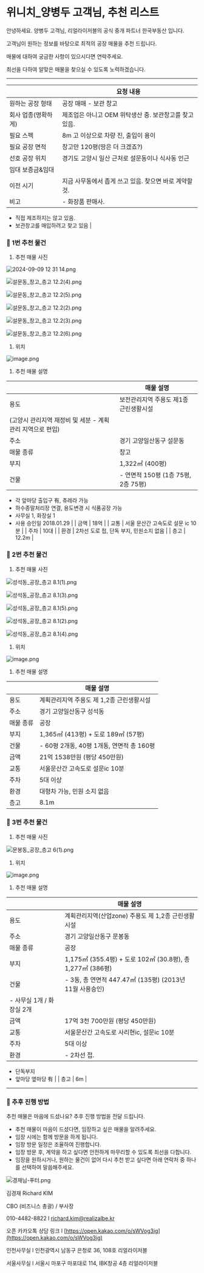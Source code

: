# 위니치_양병두 고객님, 추천 리스트

안녕하세요. 양병두 고객님, 리얼라이저블의 공식 중개 파트너 한국부동산 입니다.

고객님이 원하는 정보를 바탕으로 최적의 공장 매물을 추천 드립니다.

매물에 대하여 궁금한 사항이 있으시다면 연락주세요.

최선을 다하여 알맞은 매물을 찾으실 수 있도록 노력하겠습니다.

---

|  | 요청 내용 |
| --- | --- |
| 원하는 공장 형태 | 공장 매매 - 보관 창고 |
| 회사 업종(명확하게) | 제조업은 아니고 OEM 위탁생산 중. 보관창고를 찾고 있음. |
| 필요 스펙 | 8m 고 이상으로 차량 진, 출입이 용이 |
| 필요 공장 면적 | 창고만 120평(땅은 더 크겠죠?) |
| 선호 공장 위치 | 경기도 고양시 일산 근처로 설문동이나 식사동 인근 |
| 임대 보증금&임대 |  |
| 이전 시기 | 지금 사무동에서 좁게 쓰고 있음. 찾으면 바로 계약할 것. |
| 비고 | - 화장품 판매사.
- 직접 제조하지는 않고 있음. 
- 보관창고를 매입하려고 찾고 있음 |

### 📌 1번 추천 물건

1. 추천 매물 사진

![2024-09-09 12 31 14.png](0b72ae4c-55e7-4a1a-9254-e7dd19df0b9b.png)

![설문동_창고_층고 12.2(4).png](%25EC%2584%25A4%25EB%25AC%25B8%25EB%258F%2599_%25EC%25B0%25BD%25EA%25B3%25A0_%25EC%25B8%25B5%25EA%25B3%25A0_12.2(4).png)

![설문동_창고_층고 12.2(5).png](%25EC%2584%25A4%25EB%25AC%25B8%25EB%258F%2599_%25EC%25B0%25BD%25EA%25B3%25A0_%25EC%25B8%25B5%25EA%25B3%25A0_12.2(5).png)

![설문동_창고_층고 12.2(2).png](%25EC%2584%25A4%25EB%25AC%25B8%25EB%258F%2599_%25EC%25B0%25BD%25EA%25B3%25A0_%25EC%25B8%25B5%25EA%25B3%25A0_12.2(2).png)

![설문동_창고_층고 12.2(3).png](56c3b3a4-af01-4783-a62a-6573a20721f8.png)

![설문동_창고_층고 12.2(6).png](d11e9b77-08e5-4268-a1a3-354a9c6c06a6.png)

1. 위치

![image.png](image%20142.png)

1. 추천 매물 설명

|  | 매물 설명 |
| --- | --- |
| 용도 | 보전관리지역 주용도 제1종 근린생활시설
(고양시 관리지역 재정비 및 세분 - 계획 관리 지역으로 편입) |
| 주소 | 경기 고양일산동구 설문동 |
| 매물 종류 | 창고 |
| 부지 | 1,322㎡ (400평) |
| 건물 | - 연면적 150평 (1층 75평, 2층 75평)
- 각 앞마당 출입구 有, 츄레라 가능
- 하수종말처리장 연결, 용도변경 시 식품공장 가능
- 사무실 1, 화장실 1
- 사용 승인일 2018.01.29 |
| 금액 | 18억 |
| 교통 | 서울 문산간 고속도로 설문 ic 10분 |
| 주차 | 10대 |
| 환경 | 2차선 도로 접, 단독 부지, 민원소지 없음 |
| 층고 | 12.2m |

### 📌 2번 추천 물건

1. 추천 매물 사진

![성석동_공장_층고 8.1(1).png](%25EC%2584%25B1%25EC%2584%259D%25EB%258F%2599_%25EA%25B3%25B5%25EC%259E%25A5_%25EC%25B8%25B5%25EA%25B3%25A0_8.1(1).png)

![성석동_공장_층고 8.1(3).png](%25EC%2584%25B1%25EC%2584%259D%25EB%258F%2599_%25EA%25B3%25B5%25EC%259E%25A5_%25EC%25B8%25B5%25EA%25B3%25A0_8.1(3).png)

![성석동_공장_층고 8.1(5).png](%25EC%2584%25B1%25EC%2584%259D%25EB%258F%2599_%25EA%25B3%25B5%25EC%259E%25A5_%25EC%25B8%25B5%25EA%25B3%25A0_8.1(5).png)

![성석동_공장_층고 8.1(2).png](%25EC%2584%25B1%25EC%2584%259D%25EB%258F%2599_%25EA%25B3%25B5%25EC%259E%25A5_%25EC%25B8%25B5%25EA%25B3%25A0_8.1(2).png)

![성석동_공장_층고 8.1(4).png](%25EC%2584%25B1%25EC%2584%259D%25EB%258F%2599_%25EA%25B3%25B5%25EC%259E%25A5_%25EC%25B8%25B5%25EA%25B3%25A0_8.1(4).png)

1. 위치

![image.png](image%20143.png)

1. 추천 매물 설명

|  | 매물 설명 |
| --- | --- |
| 용도 | 계획관리지역 주용도 제 1,2종 근린생활시설 |
| 주소 | 경기 고양일산동구 성석동 |
| 매물 종류 | 공장 |
| 부지 | 1,365㎡ (413평) + 도로 189㎡ (57평) |
| 건물 | - 60평 2개동, 40평 1개동, 연면적 총 160평 |
| 금액 | 21억 1538만원 (평당 450만원)  |
| 교통 | 서울문산간 고속도로 설문ic 10분 |
| 주차 | 5대 이상 |
| 환경 | 대형차 가능, 민원 소지 없음 |
| 층고 | 8.1m |

### 📌 3번 추천 물건

1. 추천 매물 사진

![문봉동_공장_층고 6(1).png](%25EB%25AC%25B8%25EB%25B4%2589%25EB%258F%2599_%25EA%25B3%25B5%25EC%259E%25A5_%25EC%25B8%25B5%25EA%25B3%25A0_6(1).png)

1. 위치

![image.png](image%20144.png)

1. 추천 매물 설명

|  | 매물 설명 |
| --- | --- |
| 용도 | 계획관리지역(산업zone) 주용도 제 1,2종 근린생활시설 |
| 주소 | 경기 고양일산동구 문봉동 |
| 매물 종류 | 공장 |
| 부지 | 1,175㎡ (355.4평) + 도로 102㎡ (30.8평), 총 1,277㎡ (386평) |
| 건물 | - 3동, 총 연면적 447.47㎡ (135평) (2013년 11월 사용승인)
- 사무실 1개 / 화장실 2개 |
| 금액 | 17억 3천 700만원 (평당 450만원) |
| 교통 | 서울문산간 고속도로 사리현ic, 설문ic 10분 |
| 주차 | 5대 이상 |
| 환경 | - 2차선 접. 
- 단독부지
- 앞마당 옆마당 有 |
| 층고 | 6m |

---

### 📌 추후 진행 방법

추천 매물은 마음에 드셨나요? 추후 진행 방법을 전달 드립니다.

- 추천 매물이 마음이 드셨다면, 임장하고 싶은 매물을 알려주세요.
- 임장 시에는 함께 방문을 하게 됩니다.
- 임장 방문 일정은 조율하여 진행합니다.
- 임장 방문 후, 계약을 하고 싶다면 안전하게 마무리할 수 있도록 최선을 다합니다.
- 임장을 원하시거나, 원하는 물건이 없어 다시 추천 받고 싶다면 아래 연락처 중 하나를 선택하여 말씀해주세요.

![경재님-푸터.png](%25EA%25B2%25BD%25EC%259E%25AC%25EB%258B%2598-%25ED%2591%25B8%25ED%2584%25B0%201.png)

김경재 Richard KIM

CBO (비즈니스 총괄) / 부사장

010-4482-8822 l [richard.kim@realizalbe.kr](mailto:richard.kim@realizalbe.kr)

오픈 카카오톡 상담 링크 l [https://open.kakao.com/o/sWVog3ig](https://open.kakao.com/o/sWVog3ig)

인천사무실 l 인천광역시 남동구 은청로 36, 108호 리얼라이저블

서울사무실 l 서울시 마포구 마포대로 114, IBK창공 4층 리얼라이저블